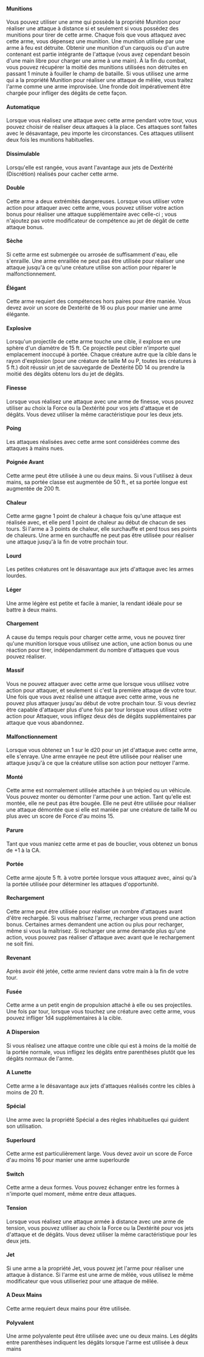 #### Munitions
Vous pouvez utiliser une arme qui possède la propriété Munition pour réaliser une attaque à distance si et seulement si vous possédez des munitions pour tirer de cette arme. Chaque fois que vous attaquez avec cette arme, vous dépensez une munition. Une munition utilisée par une arme à feu est détruite. Obtenir une munition d'un carquois ou d'un autre contenant est partie intégrante de l'attaque (vous avez cependant besoin d'une main libre pour charger une arme à une main). À la fin du combat, vous pouvez récupérer la moitié des munitions utilisées non détruites en passant 1 minute à fouiller le champ de bataille. Si vous utilisez une arme qui a la propriété Munition pour réaliser une attaque de mêlée, vous traitez l'arme comme une arme improvisée. Une fronde doit impérativement être chargée pour infliger des dégâts de cette façon.

#### Automatique
Lorsque vous réalisez une attaque avec cette arme pendant votre tour, vous pouvez choisir de réaliser deux attaques à la place. Ces attaques sont faites avec le désavantage, peu importe les circonstances. Ces attaques utilisent deux fois les munitions habituelles.

#### Dissimulable
Lorsqu'elle est rangée, vous avant l'avantage aux jets de Dextérité (Discrétion) réalisés pour cacher cette arme.

#### Double
Cette arme a deux extrémités dangereuses. Lorsque vous utiliser votre action pour attaquer avec cette arme, vous pouvez utiliser votre action bonus pour réaliser une attaque supplémentaire avec celle-ci ; vous n'ajoutez pas votre modificateur de compétence au jet de dégât de cette attaque bonus.

#### Sèche
Si cette arme est submergée ou arrosée de suffisamment d'eau, elle s'enraille. Une arme enraillée ne peut pas être utilisée pour réaliser une attaque jusqu'à ce qu'une créature utilise son action pour réparer le malfonctionnement.

#### Élégant
Cette arme requiert des compétences hors paires pour être maniée. Vous devez avoir un score de Dextérité de 16 ou plus pour manier une arme élégante.

#### Explosive
Lorsqu'un projectile de cette arme touche une cible, il explose en une sphère d'un diamètre de 15 ft. Ce projectile peut cibler n'importe quel emplacement inoccupé à portée. Chaque créature autre que la cible dans le rayon d'explosion (pour une créature de taille M ou P, toutes les créatures à 5 ft.) doit réussir un jet de sauvegarde de Dextérité DD 14 ou prendre la moitié des dégâts obtenu lors du jet de dégâts.

#### Finesse
Lorsque vous réalisez une attaque avec une arme de finesse, vous pouvez utiliser au choix la Force ou la Dextérité pour vos jets d'attaque et de dégâts. Vous devez utiliser la même caractéristique pour les deux jets.

#### Poing
Les attaques réalisées avec cette arme sont considérées comme des attaques à mains nues.

#### Poignée Avant
Cette arme peut être utilisée à une ou deux mains. Si vous l'utilisez à deux mains, sa portée classe est augmentée de 50 ft., et sa portée longue est augmentée de 200 ft.

#### Chaleur
Cette arme gagne 1 point de chaleur à chaque fois qu'une attaque est réalisée avec, et elle perd 1 point de chaleur au début de chacun de ses tours. Si l'arme a 3 points de chaleur, elle surchauffe et perd tous ses points de chaleurs. Une arme en surchauffe ne peut pas être utilisée pour réaliser une attaque jusqu'à la fin de votre prochain tour.

#### Lourd
Les petites créatures ont le désavantage aux jets d'attaque avec les armes lourdes.

#### Léger
Une arme légère est petite et facile à manier, la rendant idéale pour se battre à deux mains.

#### Chargement
A cause du temps requis pour charger cette arme, vous ne pouvez tirer qu'une munition lorsque vous utilisez une action, une action bonus ou une réaction pour tirer, indépendamment du nombre d'attaques que vous pouvez réaliser.

#### Massif
Vous ne pouvez attaquer avec cette arme que lorsque vous utilisez votre action pour attaquer, et seulement si c'est la première attaque de votre tour. Une fois que vous avez réalisé une attaque avec cette arme, vous ne pouvez plus attaquer jusqu'au début de votre prochain tour. Si vous devriez être capable d'attaquer plus d'une fois par tour lorsque vous utilisez votre action pour Attaquer, vous infligez deux dés de dégâts supplémentaires par attaque que vous abandonnez.

#### Malfonctionnement
Lorsque vous obtenez un 1 sur le d20 pour un jet d'attaque avec cette arme, elle s'enraye. Une arme enrayée ne peut être utilisée pour réaliser une attaque jusqu'à ce que la créature utilise son action pour nettoyer l'arme.

#### Monté
Cette arme est normalement utilisée attachée à un trépied ou un véhicule. Vous pouvez monter ou démonter l'arme pour une action. Tant qu'elle est montée, elle ne peut pas être bougée. Elle ne peut être utilisée pour réaliser une attaque démontée que si elle est maniée par une créature de taille M ou plus avec un score de Force d'au moins 15.

#### Parure
Tant que vous maniez cette arme et pas de bouclier, vous obtenez un bonus de +1 à la CA.

#### Portée
Cette arme ajoute 5 ft. à votre portée lorsque vous attaquez avec, ainsi qu'à la portée utilisée pour déterminer les attaques d'opportunité.

#### Rechargement
Cette arme peut être utilisée pour réaliser un nombre d'attaques avant d'être rechargée. Si vous maîtrisez l'arme, recharger vous prend une action bonus. Certaines armes demandent une action ou plus pour recharger, même si vous la maîtrisez. Si recharger une arme demande plus qu'une action, vous pouvez pas réaliser d'attaque avec avant que le rechargement ne soit fini.

#### Revenant
Après avoir été jetée, cette arme revient dans votre main à la fin de votre tour.

#### Fusée
Cette arme a un petit engin de propulsion attaché à elle ou ses projectiles. Une fois par tour, lorsque vous touchez une créature avec cette arme, vous pouvez infliger 1d4 supplémentaires à la cible.

#### A Dispersion
Si vous réalisez une attaque contre une cible qui est à moins de la moitié de la portée normale, vous infligez les dégâts entre parenthèses plutôt que les dégâts normaux de l'arme.

#### A Lunette
Cette arme a le désavantage aux jets d'attaques réalisés contre les cibles à moins de 20 ft.

#### Spécial
Une arme avec la propriété Spécial a des règles inhabituelles qui guident son utilisation.

#### Superlourd
Cette arme est particulièrement large. Vous devez avoir un score de Force d'au moins 16 pour manier une arme superlourde

#### Switch
Cette arme a deux formes. Vous pouvez échanger entre les formes à n'importe quel moment, même entre deux attaques.

#### Tension
Lorsque vous réalisez une attaque armée à distance avec une arme de tension, vous pouvez utiliser au choix la Force ou la Dextérité pour vos jets d'attaque et de dégâts. Vous devez utiliser la même caractéristique pour les deux jets.

#### Jet
Si une arme a la propriété Jet, vous pouvez jet l'arme pour réaliser une attaque à distance. Si l'arme est une arme de mêlée, vous utilisez le même modificateur que vous utiliseriez pour une attaque de mêlée.

#### A Deux Mains
Cette arme requiert deux mains pour être utilisée.

#### Polyvalent
Une arme polyvalente peut être utilisée avec une ou deux mains. Les dégâts entre parenthèses indiquent les dégâts lorsque l'arme est utilisée à deux mains
